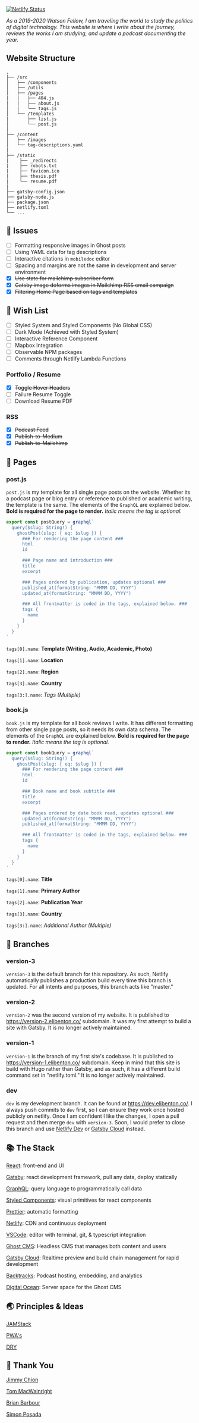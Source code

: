 [![Netlify Status](https://api.netlify.com/api/v1/badges/350d5dbd-f00e-404a-b13d-3c46627ed351/deploy-status)](https://app.netlify.com/sites/elibenton/deploys)

_As a 2019-2020 Watson Fellow, I am traveling the world to study the politics of digital technology. This website is where I write about the journey, reviews the works I am studying, and update a podcast documenting the year._

## Website Structure

    .
    ├── /src
    │   ├── /components
    │   ├── /utils
    │   ├── /pages
    |   |   ├── 404.js
    |   |   ├── about.js
    │   |   └── tags.js
    │   └── /templates
    |       ├── list.js
    │       └── post.js
    |
    ├── /content
    │   ├── /images
    │   └── tag-descriptions.yaml
    |
    ├── /static
    |    ├── _redirects
    |    ├── robots.txt
    |    ├── favicon.ico
    |    ├── thesis.pdf
    |    └── resume.pdf
    |
    ├── gatsby-config.json
    ├── gatsby-node.js
    ├── package.json
    ├── netlify.toml
    └── ...

## 🔧 Issues

- [ ] Formatting responsive images in Ghost posts
- [ ] Using YAML data for tag descriptions
- [ ] Interactive citations in `mobiledoc` editor
- [ ] Spacing and margins are not the same in development and server environment
- [x] ~~Use state for mailchimp subscriber form~~
- [x] ~~Gatsby image deforms images in Mailchimp RSS email campaign~~
- [x] ~~Filtering Home Page based on tags and templates~~

## 🎁 Wish List

- [ ] Styled System and Styled Components (No Global CSS)
- [ ] Dark Mode (Achieved with Styled System)
- [ ] Interactive Reference Component
- [ ] Mapbox Integration
- [ ] Observable NPM packages
- [ ] Comments through Netlify Lambda Functions

### Portfolio / Resume

- [x] ~~Toggle Hover Headers~~
- [ ] Failure Resume Toggle
- [ ] Download Resume PDF

### RSS

- [x] ~~Podcast Feed~~
- [x] ~~Publish-to-Medium~~
- [x] ~~Publish-to-Mailchimp~~

## 📜 Pages

### post.js

`post.js` is my template for all single page posts on the website. Whether its a podcast page or blog entry or reference to published or academic writing, the template is the same. The elements of the `GraphQL` are explained below. **Bold is required for the page to render.** _Italic means the tag is optional._

```javascript
export const postQuery = graphql`
  query($slug: String!) {
    ghostPost(slug: { eq: $slug }) {
      ### For rendering the page content ###
      html
      id

      ### Page name and introduction ###
      title
      excerpt

      ### Pages ordered by publication, updates optional ###
      published_at(formatString: "MMMM DD, YYYY")
      updated_at(formatString: "MMMM DD, YYYY")

      ### All frontmatter is coded in the tags, explained below. ###
      tags {
        name
      }
    }
  }
`
```

`tags[0].name`: **Template (Writing, Audio, Academic, Photo)**

`tags[1].name`: **Location**

`tags[2].name`: **Region**

`tags[3].name`: **Country**

`tags[3:].name`: _Tags (Multiple)_

### book.js

`book.js` is my template for all book reviews I write. It has different formatting from other single page posts, so it needs its own data schema. The elements of the `GraphQL` are explained below. **Bold is required for the page to render.** _Italic means the tag is optional._

```javascript
export const bookQuery = graphql`
  query($slug: String!) {
    ghostPost(slug: { eq: $slug }) {
      ### For rendering the page content ###
      html
      id

      ### Book name and book subtitle ###
      title
      excerpt

      ### Pages ordered by date book read, updates optional ###
      updated_at(formatString: "MMMM DD, YYYY")
      published_at(formatString: "MMMM DD, YYYY")

      ### All frontmatter is coded in the tags, explained below. ###
      tags {
        name
      }
    }
  }
`
```

`tags[0].name`: **Title**

`tags[1].name`: **Primary Author**

`tags[2].name`: **Publication Year**

`tags[3].name`: **Country**

`tags[3:].name`: _Additional Author (Multiple)_

## 🌲 Branches

### version-3

`version-3` is the default branch for this repository. As such, Netlify automatically publishes a production build every time this branch is updated. For all intents and purposes, this branch acts like "master."

### version-2

`version-2` was the second version of my website. It is published to https://version-2.elibenton.co/ subdomain. It was my first attempt to build a site with Gatsby. It is no longer actively maintained.

### version-1

`version-1` is the branch of my first site's codebase. It is published to https://version-1.elibenton.co/ subdomain. Keep in mind that this site is build with Hugo rather than Gatsby, and as such, it has a different build command set in "netlify.toml." It is no longer actively maintained.

### dev

`dev` is my development branch. It can be found at https://dev.elibenton.co/. I always push commits to `dev` first, so I can ensure they work once hosted publicly on netlify. Once I am confident I like the changes, I open a pull request and then merge `dev` with `version-3`. Soon, I would prefer to close this branch and use [Netlify Dev](https://www.netlify.com/products/dev/) or [Gatsby Cloud](https://www.gatsbyjs.com/cloud/) instead.

## 📚 The Stack

[React](https://reactjs.org/): front-end and UI

[Gatsby](https://www.gatsbyjs.com/): react development framework, pull any data,
deploy statically

[GraphQL](https://graphql.org/): query language to programmatically call data

[Styled Components](https://www.styled-components.com/): visual primitives for react components

[Prettier](https://prettier.io/): automatic formatting

[Netlify](https://www.netlify.com/): CDN and continuous deployment

[VSCode](https://code.visualstudio.com/): editor with terminal, git, &
typescript integration

[Ghost CMS](https://ghost.org/): Headless CMS that manages both content and
users

[Gatsby Cloud](https://www.gatsbyjs.com/cloud/): Realtime preview and build chain management for rapid development

[Backtracks](https://backtracks.fm/): Podcast hosting, embedding, and analytics

[Digital Ocean](https://backtracks.fm/): Server space for the Ghost CMS

## 🌏 Principles & Ideas

[JAMStack](https://jamstack.org/)

[PWA's](https://alistapart.com/article/yes-that-web-project-should-be-a-pwa#section1)

[DRY](https://blog.usejournal.com/the-pragmatic-programmer-is-essential-reading-for-software-developers-443940b8ef9f)

## 🙏 Thank You

[Jimmy Chion](https://github.com/cjimmy)

[Tom MacWainright](https://github.com/tmcw)

[Brian Barbour](https://github.com/steelvoltage)

[Simon Posada](https://github.com/simonpfish)
